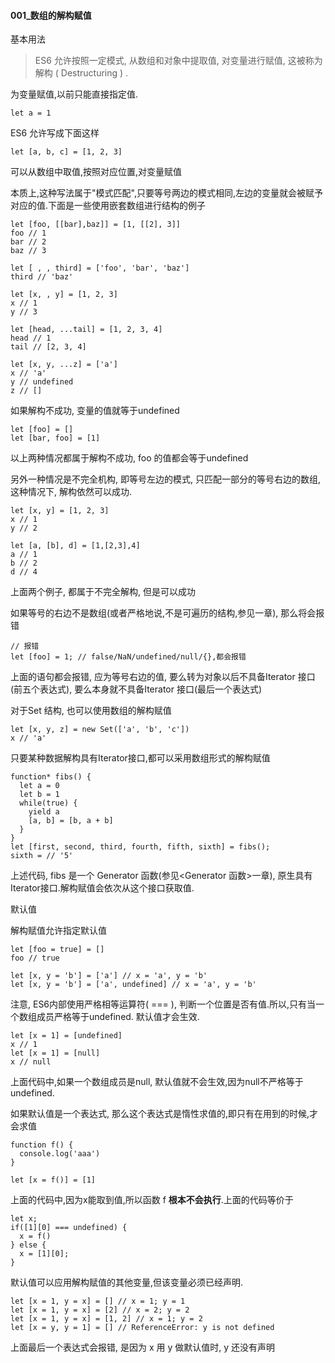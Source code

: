 #### 001_数组的解构赋值

基本用法

> ES6 允许按照一定模式, 从数组和对象中提取值, 对变量进行赋值, 这被称为解构 ( Destructuring ) .

为变量赋值,以前只能直接指定值.

```
let a = 1
```

ES6 允许写成下面这样

```
let [a, b, c] = [1, 2, 3]
```

可以从数组中取值,按照对应位置,对变量赋值

本质上,这种写法属于"模式匹配",只要等号两边的模式相同,左边的变量就会被赋予对应的值.下面是一些使用嵌套数组进行结构的例子

```
let [foo, [[bar],baz]] = [1, [[2], 3]]
foo // 1
bar // 2
baz // 3

let [ , , third] = ['foo', 'bar', 'baz']
third // 'baz'

let [x, , y] = [1, 2, 3]
x // 1
y // 3

let [head, ...tail] = [1, 2, 3, 4]
head // 1
tail // [2, 3, 4]

let [x, y, ...z] = ['a']
x // 'a'
y // undefined
z // []
```

如果解构不成功, 变量的值就等于undefined

```
let [foo] = []
let [bar, foo] = [1]
```

以上两种情况都属于解构不成功, foo 的值都会等于undefined

另外一种情况是不完全机构,   即等号左边的模式, 只匹配一部分的等号右边的数组, 这种情况下, 解构依然可以成功.

```
let [x, y] = [1, 2, 3]
x // 1
y // 2

let [a, [b], d] = [1,[2,3],4]
a // 1
b // 2
d // 4
```

上面两个例子, 都属于不完全解构, 但是可以成功

如果等号的右边不是数组(或者严格地说,不是可遍历的结构,参见<Iterator>一章), 那么将会报错

```
// 报错
let [foo] = 1; // false/NaN/undefined/null/{},都会报错
```

上面的语句都会报错, 应为等号右边的值, 要么转为对象以后不具备Iterator 接口(前五个表达式), 要么本身就不具备Iterator 接口(最后一个表达式)

对于Set 结构, 也可以使用数组的解构赋值

```
let [x, y, z] = new Set(['a', 'b', 'c'])
x // 'a'
```

只要某种数据解构具有Iterator接口,都可以采用数组形式的解构赋值

```
function* fibs() {
  let a = 0
  let b = 1
  while(true) {
    yield a
    [a, b] = [b, a + b]
  }
}
let [first, second, third, fourth, fifth, sixth] = fibs();
sixth = // '5'
```

上述代码, fibs 是一个 Generator 函数(参见<Generator 函数>一章), 原生具有Iterator接口.解构赋值会依次从这个接口获取值.



默认值

解构赋值允许指定默认值

```
let [foo = true] = []
foo // true

let [x, y = 'b'] = ['a'] // x = 'a', y = 'b'
let [x, y = 'b'] = ['a', undefined] // x = 'a', y = 'b'
```

注意, ES6内部使用严格相等运算符( === ), 判断一个位置是否有值.所以,只有当一个数组成员严格等于undefined. 默认值才会生效.

```
let [x = 1] = [undefined]
x // 1
let [x = 1] = [null]
x // null
```

上面代码中,如果一个数组成员是null, 默认值就不会生效,因为null不严格等于undefined.

如果默认值是一个表达式, 那么这个表达式是惰性求值的,即只有在用到的时候,才会求值

```
function f() {
  console.log('aaa')
}

let [x = f()] = [1]
```

上面的代码中,因为x能取到值,所以函数 f **根本不会执行**.上面的代码等价于

```
let x;
if([1][0] === undefined) {
  x = f()
} else {
  x = [1][0];
}
```

默认值可以应用解构赋值的其他变量,但该变量必须已经声明.

```
let [x = 1, y = x] = [] // x = 1; y = 1
let [x = 1, y = x] = [2] // x = 2; y = 2
let [x = 1, y = x] = [1, 2] // x = 1; y = 2
let [x = y, y = 1] = [] // ReferenceError: y is not defined
```

上面最后一个表达式会报错, 是因为 x 用 y 做默认值时, y 还没有声明